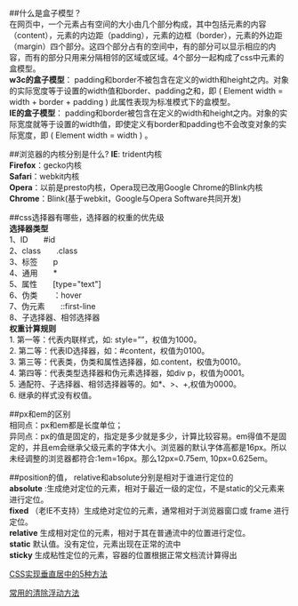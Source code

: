 ##什么是盒子模型？   
 在网页中，一个元素占有空间的大小由几个部分构成，其中包括元素的内容（content），元素的内边距（padding），元素的边框（border），元素的外边距（margin）四个部分。这四个部分占有的空间中，有的部分可以显示相应的内容，而有的部分只用来分隔相邻的区域或区域。4个部分一起构成了css中元素的盒模型。  
**w3c的盒子模型**： padding和border不被包含在定义的width和height之内。对象的实际宽度等于设置的width值和border、padding之和，即 ( Element width = width + border + padding ) 此属性表现为标准模式下的盒模型。   
**IE的盒子模型**： padding和border被包含在定义的width和height之内。对象的实际宽度就等于设置的width值，即使定义有border和padding也不会改变对象的实际宽度，即 ( Element width = width ) 。  

##浏览器的内核分别是什么?
**IE**: trident内核  
**Firefox**：gecko内核  
**Safari**：webkit内核   
**Opera**：以前是presto内核，Opera现已改用Google Chrome的Blink内核    
**Chrome**：Blink(基于webkit，Google与Opera Software共同开发)    

##css选择器有哪些，选择器的权重的优先级     
**选择器类型**     
1、ID　　#id      
2、class　　.class      
3、标签　　p      
4、通用　　*         
5、属性　　[type="text"]         
6、伪类　　：hover         
7、伪元素　　::first-line     
8、子选择器、相邻选择器       
**权重计算规则**      
1. 第一等：代表内联样式，如: style=””，权值为1000。      
2. 第二等：代表ID选择器，如：#content，权值为0100。        
3. 第三等：代表类，伪类和属性选择器，如.content，权值为0010。      
4. 第四等：代表类型选择器和伪元素选择器，如div p，权值为0001。         
5. 通配符、子选择器、相邻选择器等的。如*、>、+,权值为0000。        
6. 继承的样式没有权值。     

##px和em的区别         
相同点：px和em都是长度单位；          
异同点：px的值是固定的，指定是多少就是多少，计算比较容易。em得值不是固定的，并且em会继承父级元素的字体大小。浏览器的默认字体高都是16px。所以未经调整的浏览器都符合:1em=16px。那么12px=0.75em, 10px=0.625em。  

##position的值， relative和absolute分别是相对于谁进行定位的          
**absolute** :生成绝对定位的元素，相对于最近一级的定位，不是static的父元素来进行定位。    
**fixed** （老IE不支持）生成绝对定位的元素，通常相对于浏览器窗口或 frame 进行定位。    
**relative** 生成相对定位的元素，相对于其在普通流中的位置进行定位。    
**static** 默认值。没有定位，元素出现在正常的流中     
**sticky** 生成粘性定位的元素，容器的位置根据正常文档流计算得出    

[CSS实现垂直居中的5种方法](https://www.qianduan.net/css-to-achieve-the-vertical-center-of-the-five-kinds-of-methods/)      

[常用的清除浮动方法](https://www.cnblogs.com/nxl0908/p/7245460.html)    


